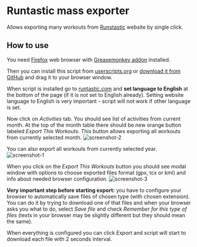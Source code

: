 Runtastic mass exporter
=======================

Allows exporting many workouts from [Runstastic](http://www.runtastic.com/)
website by single click.


How to use
----------

You need [Firefox](https://www.mozilla.org/en-US/firefox/all/) web browser with 
[Greasemonkey addon](https://addons.mozilla.org/en-US/firefox/addon/greasemonkey/) 
installed.

Then you can install this script from [userscripts.org](https://userscripts.org/scripts/show/163821) or 
[download it from GitHub](https://github.com/barszczmm/greasemonkey-scripts/raw/master/runtastic/Runtastic_mass_exporter.user.js)
and drag it to your browser window.
 
When script is installed go to [runtastic.com](http://www.runtastic.com) and 
**set language to English** at the bottom of the page (if it is not set to 
English already). Setting website language to English is very important - script 
will not work if other language is set.

Now click on *Activities* tab. You should see list of activities from current 
month. At the top of the month table there should be new orange button labeled 
*Export This Workouts*. This button allows exporting all workouts from currently 
selected month.
![screenshot-2](https://raw.github.com/barszczmm/greasemonkey-scripts/master/runtastic/screenshot-2.png)

You can also export all workouts from currently selected year.
![screenshot-1](https://raw.github.com/barszczmm/greasemonkey-scripts/master/runtastic/screenshot-1.png)

When you click on the *Export This Workouts* button you should see modal window 
with options to choose exported files format (gpx, tcx or kml) and info about 
needed browser configuration.
![screenshot-3](https://raw.github.com/barszczmm/greasemonkey-scripts/master/runtastic/screenshot-3.png)

**Very important step before starting export:** you have to configure your 
browser to automatically save files of chosen type (with chosen extension). You 
can do it by trying to download one of that files and when your browser asks you 
what to do, select *Save file* and check *Remember for this type of files* 
(texts in your browser may be slightly different but they should mean the same).

When everything is configured you can click *Export* and script will start to 
download each file with 2 seconds interval.



